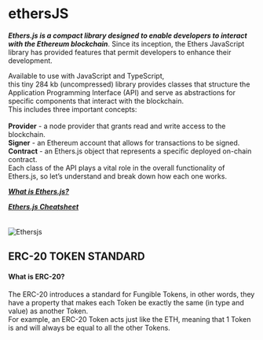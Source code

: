 # ethersJS

***Ethers.js is a compact library designed to enable developers to interact with the Ethereum blockchain***. Since its inception, the Ethers JavaScript library has provided features that permit developers to enhance their development.<br>

Available to use with JavaScript and TypeScript,<br> this tiny 284 kb (uncompressed) library provides classes that structure the Application Programming Interface (API) and serve as abstractions for specific components that interact with the blockchain.<br> This includes three important concepts:
<br><br>
**Provider** - a node provider that grants read and write access to the blockchain.<br>
**Signer** - an Ethereum account that allows for transactions to be signed.<br>
**Contract** - an Ethers.js object that represents a specific deployed on-chain contract.<br>
Each class of the API plays a vital role in the overall functionality of Ethers.js, so let’s understand and break down how each one works.<br>

***[What is Ethers.js?](https://docs.alchemy.com/docs/what-is-ethers-js)***

***[Ethers.js Cheatsheet](https://www.testingchain.xyz/posts/cheatsheets/ethers-js)***<br><br><br>
![Ethersjs](https://github.com/CoorayNTL/ethersJS/assets/96631498/ebced0c9-9e8e-4251-97be-b59ff153868f)

## ERC-20 TOKEN STANDARD 

#### What is ERC-20?<br>
The ERC-20 introduces a standard for Fungible Tokens, in other words, they have a property that makes each Token be exactly the same (in type and value) as another Token.<br> For example, an ERC-20 Token acts just like the ETH, meaning that 1 Token is and will always be equal to all the other Tokens.<br>
